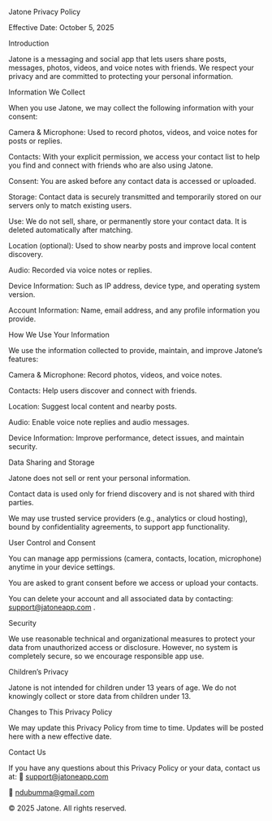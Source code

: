 Jatone Privacy Policy

Effective Date: October 5, 2025

Introduction

Jatone is a messaging and social app that lets users share posts, messages, photos, videos, and voice notes with friends.
We respect your privacy and are committed to protecting your personal information.

Information We Collect

When you use Jatone, we may collect the following information with your consent:

Camera & Microphone: Used to record photos, videos, and voice notes for posts or replies.

Contacts: With your explicit permission, we access your contact list to help you find and connect with friends who are also using Jatone.

Consent: You are asked before any contact data is accessed or uploaded.

Storage: Contact data is securely transmitted and temporarily stored on our servers only to match existing users.

Use: We do not sell, share, or permanently store your contact data. It is deleted automatically after matching.

Location (optional): Used to show nearby posts and improve local content discovery.

Audio: Recorded via voice notes or replies.

Device Information: Such as IP address, device type, and operating system version.

Account Information: Name, email address, and any profile information you provide.

How We Use Your Information

We use the information collected to provide, maintain, and improve Jatone’s features:

Camera & Microphone: Record photos, videos, and voice notes.

Contacts: Help users discover and connect with friends.

Location: Suggest local content and nearby posts.

Audio: Enable voice note replies and audio messages.

Device Information: Improve performance, detect issues, and maintain security.

Data Sharing and Storage

Jatone does not sell or rent your personal information.

Contact data is used only for friend discovery and is not shared with third parties.

We may use trusted service providers (e.g., analytics or cloud hosting), bound by confidentiality agreements, to support app functionality.

User Control and Consent

You can manage app permissions (camera, contacts, location, microphone) anytime in your device settings.

You are asked to grant consent before we access or upload your contacts.

You can delete your account and all associated data by contacting: support@jatoneapp.com
.

Security

We use reasonable technical and organizational measures to protect your data from unauthorized access or disclosure.
However, no system is completely secure, so we encourage responsible app use.

Children’s Privacy

Jatone is not intended for children under 13 years of age.
We do not knowingly collect or store data from children under 13.

Changes to This Privacy Policy

We may update this Privacy Policy from time to time. Updates will be posted here with a new effective date.

Contact Us

If you have any questions about this Privacy Policy or your data, contact us at:
📧 support@jatoneapp.com

📧 ndubumma@gmail.com

© 2025 Jatone. All rights reserved.
